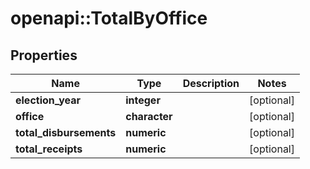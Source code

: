 # openapi::TotalByOffice


## Properties
Name | Type | Description | Notes
------------ | ------------- | ------------- | -------------
**election_year** | **integer** |  | [optional] 
**office** | **character** |  | [optional] 
**total_disbursements** | **numeric** |  | [optional] 
**total_receipts** | **numeric** |  | [optional] 


